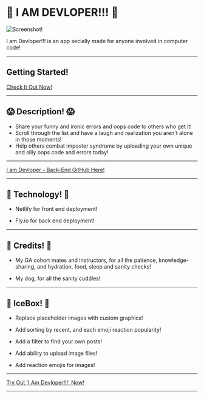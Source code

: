 # 🫠 I AM DEVLOPER!!! 🫠

![Screenshot!](https://i.imgur.com/nhPvs2M.png)

I am Devloper!!! is an app secially made for anyone involved in computer code! 

---

## Getting Started!


[Check It Out Now!](https://i-am-devloper.netlify.app/ "link to deployed app")

---

## 😱 Description! 😱
* Share your funny and ironic errors and oops code to others who get it! 
* Scroll through the list and have a laugh and realization you aren't alone in those moments! 
* Help others combat imposter syndrome by uploading your own unique and silly oops code and errors today!

---

[I am Devloper - Back-End GitHub Here!](https://github.com/ayamur/i-am-devloper-back-end "link to back end github")

---
##  🥹 Technology! 🥹
* Netlify for front end deployment!

* Fly.io for back end deployment!


---
## 🤪 Credits! 🤪

* My GA cohort mates and instructors, for all the patience, knowledge-sharing, and hydration, food, sleep and sanity checks!

* My dog, for all the sanity cuddles!
---
## 🤯 IceBox! 🤯

* Replace placeholder images with custom graphics!

* Add sorting by recent, and each emoji reaction popularity!

* Add a filter to find your own posts!

* Add ability to upload image files!

* Add reaction emojis for images!
---
[Try Out 'I Am Devloper!!!' Now!](https://i-am-devloper.netlify.app/ "link to deployed app")

---